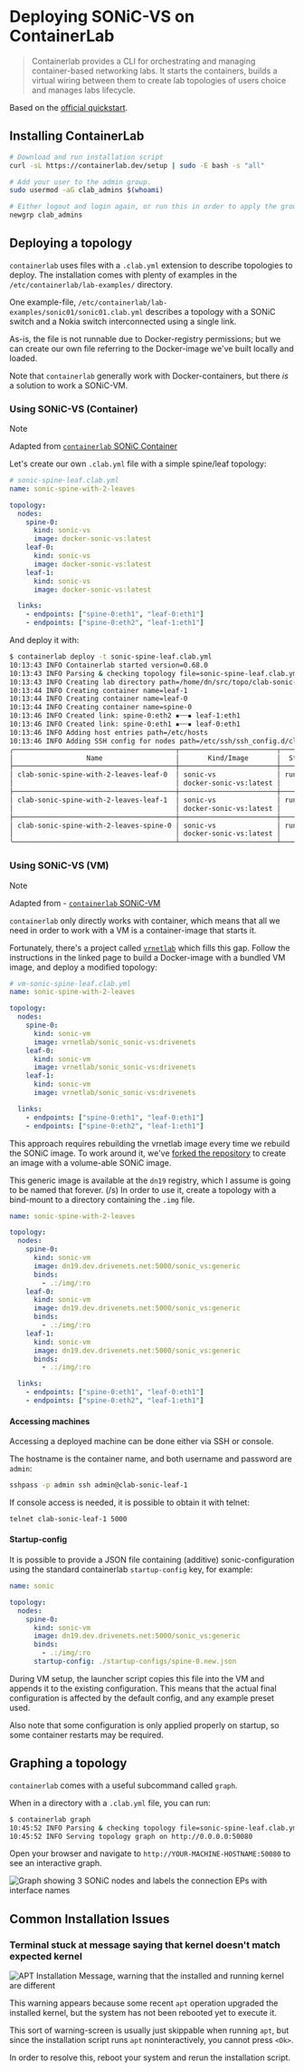 # Deploying SONiC-VS on ContainerLab

> Containerlab provides a CLI for orchestrating and managing container-based networking labs. It starts the containers, builds a virtual wiring between them to create lab topologies of users choice and manages labs lifecycle.


Based on the [official quickstart](https://containerlab.dev/quickstart/).

## Installing ContainerLab

```bash
# Download and run installation script
curl -sL https://containerlab.dev/setup | sudo -E bash -s "all"

# Add your user to the admin group.
sudo usermod -aG clab_admins $(whoami)

# Either logout and login again, or run this in order to apply the group to your session:
newgrp clab_admins
```

## Deploying a topology

`containerlab` uses files with a `.clab.yml` extension to describe topologies to deploy.
The installation comes with plenty of examples in the `/etc/containerlab/lab-examples/` directory.

One example-file, `/etc/containerlab/lab-examples/sonic01/sonic01.clab.yml` describes a topology with a SONiC switch and a Nokia switch
interconnected using a single link.

As-is, the file is not runnable due to Docker-registry permissions;
but we can create our own file referring to the Docker-image we've built locally and loaded.

Note that `containerlab` generally work with Docker-containers, but there _is_ a solution to work
a SONiC-VM.

### Using SONiC-VS (Container)

> [!NOTE]
> Adapted from [`containerlab` SONiC Container](https://containerlab.dev/manual/kinds/sonic-vs/)

Let's create our own `.clab.yml` file with a simple spine/leaf topology:
```yml
# sonic-spine-leaf.clab.yml
name: sonic-spine-with-2-leaves

topology:
  nodes:
    spine-0:
      kind: sonic-vs
      image: docker-sonic-vs:latest
    leaf-0:
      kind: sonic-vs
      image: docker-sonic-vs:latest
    leaf-1:
      kind: sonic-vs
      image: docker-sonic-vs:latest

  links:
    - endpoints: ["spine-0:eth1", "leaf-0:eth1"]
    - endpoints: ["spine-0:eth2", "leaf-1:eth1"]
```

And deploy it with:
```bash
$ containerlab deploy -t sonic-spine-leaf.clab.yml
10:13:43 INFO Containerlab started version=0.68.0
10:13:43 INFO Parsing & checking topology file=sonic-spine-leaf.clab.yml
10:13:43 INFO Creating lab directory path=/home/dn/src/topo/clab-sonic-spine-with-2-leaves
10:13:44 INFO Creating container name=leaf-1
10:13:44 INFO Creating container name=leaf-0
10:13:44 INFO Creating container name=spine-0
10:13:46 INFO Created link: spine-0:eth2 ▪┄┄▪ leaf-1:eth1
10:13:46 INFO Created link: spine-0:eth1 ▪┄┄▪ leaf-0:eth1
10:13:46 INFO Adding host entries path=/etc/hosts
10:13:46 INFO Adding SSH config for nodes path=/etc/ssh/ssh_config.d/clab-sonic-spine-with-2-leaves.conf
╭────────────────────────────────────────┬────────────────────────┬─────────┬───────────────────╮
│                  Name                  │       Kind/Image       │  State  │   IPv4/6 Address  │
├────────────────────────────────────────┼────────────────────────┼─────────┼───────────────────┤
│ clab-sonic-spine-with-2-leaves-leaf-0  │ sonic-vs               │ running │ 172.20.20.4       │
│                                        │ docker-sonic-vs:latest │         │ 3fff:172:20:20::4 │
├────────────────────────────────────────┼────────────────────────┼─────────┼───────────────────┤
│ clab-sonic-spine-with-2-leaves-leaf-1  │ sonic-vs               │ running │ 172.20.20.2       │
│                                        │ docker-sonic-vs:latest │         │ 3fff:172:20:20::2 │
├────────────────────────────────────────┼────────────────────────┼─────────┼───────────────────┤
│ clab-sonic-spine-with-2-leaves-spine-0 │ sonic-vs               │ running │ 172.20.20.3       │
│                                        │ docker-sonic-vs:latest │         │ 3fff:172:20:20::3 │
╰────────────────────────────────────────┴────────────────────────┴─────────┴───────────────────╯
```

### Using SONiC-VS (VM)

> [!NOTE]
> Adapted from - [`containerlab` SONiC-VM](https://containerlab.dev/manual/kinds/sonic-vm/)

`containerlab` only directly works with container, which means that all we need in order to work with 
a VM is a container-image that starts it.

Fortunately, there's a project called [`vrnetlab`](https://github.com/hellt/vrnetlab/tree/master/sonic) which fills this gap.
Follow the instructions in the linked page to build a Docker-image with a bundled VM image, and deploy a modified topology:

```yml
# vm-sonic-spine-leaf.clab.yml
name: sonic-spine-with-2-leaves

topology:
  nodes:
    spine-0:
      kind: sonic-vm
      image: vrnetlab/sonic_sonic-vs:drivenets
    leaf-0:
      kind: sonic-vm
      image: vrnetlab/sonic_sonic-vs:drivenets
    leaf-1:
      kind: sonic-vm
      image: vrnetlab/sonic_sonic-vs:drivenets

  links:
    - endpoints: ["spine-0:eth1", "leaf-0:eth1"]
    - endpoints: ["spine-0:eth2", "leaf-1:eth1"]
```

This approach requires rebuilding the vrnetlab image every time we rebuild the SONiC image.
To work around it, we've [forked the repository](https://github.com/gnaaman-dn/vrnetlab/tree/master/sonic-dev) to create an image with a volume-able SONiC image.

This generic image is available at the `dn19` registry, which I assume is going to be named that forever. (/s)
In order to use it, create a topology with a bind-mount to a directory containing the `.img` file.

```yml
name: sonic-spine-with-2-leaves

topology:
  nodes:
    spine-0:
      kind: sonic-vm
      image: dn19.dev.drivenets.net:5000/sonic_vs:generic
      binds:
        - .:/img/:ro
    leaf-0:
      kind: sonic-vm
      image: dn19.dev.drivenets.net:5000/sonic_vs:generic
      binds:
        - .:/img/:ro
    leaf-1:
      kind: sonic-vm
      image: dn19.dev.drivenets.net:5000/sonic_vs:generic
      binds:
        - .:/img/:ro

  links:
    - endpoints: ["spine-0:eth1", "leaf-0:eth1"]
    - endpoints: ["spine-0:eth2", "leaf-1:eth1"]
```

#### Accessing machines

Accessing a deployed machine can be done either via SSH or console.

The hostname is the container name, and both username and password are `admin`:
```bash
sshpass -p admin ssh admin@clab-sonic-leaf-1
```

If console access is needed, it is possible to obtain it with telnet:
```bash
telnet clab-sonic-leaf-1 5000
```

#### Startup-config
It is possible to provide a JSON file containing (additive) sonic-configuration using the standard containerlab
`startup-config` key, for example:

```yml
name: sonic

topology:
  nodes:
    spine-0:
      kind: sonic-vm
      image: dn19.dev.drivenets.net:5000/sonic_vs:generic
      binds:
        - .:/img/:ro
      startup-config: ./startup-configs/spine-0.new.json
```

During VM setup, the launcher script copies this file into the VM and appends it to the existing configuration.
This means that the actual final configuration is affected by the default config, and any example preset used.

Also note that some configuration is only applied properly on startup, so some container restarts may be required.

## Graphing a topology
`containerlab` comes with a useful subcommand called `graph`.

When in a directory with a `.clab.yml` file, you can run:
```bash
$ containerlab graph
10:45:52 INFO Parsing & checking topology file=sonic-spine-leaf.clab.yml
10:45:52 INFO Serving topology graph on http://0.0.0.0:50080
```

Open your browser and navigate to `http://YOUR-MACHINE-HOSTNAME:50080` to see an interactive graph.

![Graph showing 3 SONiC nodes and labels the connection EPs with interface names](../assets/clab-graph.png)

## Common Installation Issues

### Terminal stuck at message saying that kernel doesn't match expected kernel

![APT Installation Message, warning that the installed and running kernel are different](../assets/containerlab-kernel-warning.png)

This warning appears because some recent `apt` operation upgraded the installed kernel,
but the system has not been rebooted yet to execute it.

This sort of warning-screen is usually just skippable when running `apt`,
but since the installation script runs `apt` noninteractively, you cannot press `<Ok>`.

In order to resolve this, reboot your system and rerun the installation script.
